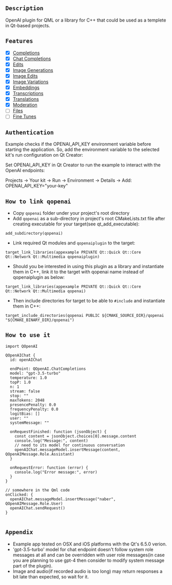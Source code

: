 ## `Description`

OpenAI plugin for QML or a library for C++ that could be used as a templete in Qt-based projects.

## `Features`

- [x] [Completions]()
- [X] [Chat Completions]()
- [X] [Edits]()
- [x] [Image Generations]()
- [x] [Image Edits]()
- [x] [Image Variations]() 
- [x] [Embeddings]() 
- [x] [Transcriptions]() 
- [x] [Translations]() 
- [x] [Moderation]() 
- [ ] [Files]() 
- [ ] [Fine Tunes]() 

## `Authentication`

Example checks if the OPENAI_API_KEY environment variable before starting the application. So, add the environment variable to the selected kit's run configuration on Qt Creator:

Set OPENAI_API_KEY in Qt Creator to run the example to interact with the OpenAI endpoints:

Projects -> Your kit -> Run -> Environment -> Details -> Add: OPENAI_API_KEY="your-key"

## `How to link qopenai`

- Copy `qopenai` folder under your project's root directory
- Add `qopenai` as a sub-directory in project's root CMakeLists.txt file after creating executable for your target(see qt_add_executable):
```
add_subdirectory(qopenai)
```
- Link required Qt modules and `qopenaiplugin` to the target:
```
target_link_libraries(appexample PRIVATE Qt::Quick Qt::Core Qt::Network Qt::Multimedia qopenaiplugin)
```
- Should you be interested in using this plugin as a library and instantiate them in C++, link it to the target with qopenai name instead of qopenaiplugin as below:
```
target_link_libraries(appexample PRIVATE Qt::Quick Qt::Core Qt::Network Qt::Multimedia qopenai)
```
- Then include directories for target to be able to `#include` and instantiate them in C++:
```
target_include_directories(qopenai PUBLIC ${CMAKE_SOURCE_DIR}/qopenai "${CMAKE_BINARY_DIR}/qopenai")
```

## `How to use it `

```
import QOpenAI

QOpenAIChat {
  id: openAIChat

  endPoint: QOpenAI.ChatCompletions
  model: "gpt-3.5-turbo"
  temperature: 1.0
  topP: 1.0
  n: 1
  stream: false
  stop: ""
  maxTokens: 2048
  presencePenalty: 0.0
  frequencyPenalty: 0.0
  logitBias: []
  user: ""
  systemMessage: ""

  onRequestFinished: function (jsonObject) {
    const content = jsonObject.choices[0].message.content
    console.log("Message:", content)
    // need to its model for continuous conversation
    openAIChat.messageModel.insertMessage(content, QOpenAIMessage.Role.Assistant)
  }

  onRequestError: function (error) {
    console.log("Error message:", error)
  }
}

// somewhere in the Qml code
onClicked: {
  openAIChat.messageModel.insertMessage("naber", QOpenAIMessage.Role.User)
  openAIChat.sendRequest()
}


```

## `Appendix`
- Example app tested on OSX and iOS platforms with the Qt's 6.5.0 verion.
- 'gpt-3.5-turbo' model for chat endpoint doesn't follow system role messages at all and can be overridden with user role messages(in case you are planning to use gpt-4 then consider to modify system message part of the plugin). 
- Image and audio(if recorded audio is too long) may return responses a bit late than expected, so wait for it.

